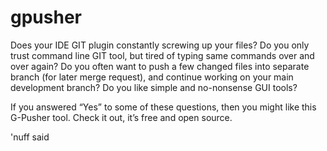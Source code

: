 # gpusher

Does your IDE GIT plugin constantly screwing up your files?
Do you only trust command line GIT tool, but tired of typing same commands over and over again?
Do you often want to push a few changed files into separate branch (for later merge request), and continue working on your main development branch?
Do you like simple and no-nonsense GUI tools?

If you answered “Yes” to some of these questions, then you might like this G-Pusher tool. Check it out, it’s free and open source. 

'nuff said
